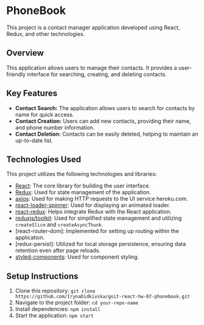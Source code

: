 # PhoneBook

This project is a contact manager application developed using React, Redux, and
other technologies.

## Overview

This application allows users to manage their contacts. It provides a
user-friendly interface for searching, creating, and deleting contacts.

## Key Features

- **Contact Search:** The application allows users to search for contacts by
  name for quick access.
- **Contact Creation:** Users can add new contacts, providing their name, and
  phone number information.
- **Contact Deletion:** Contacts can be easily deleted, helping to maintain an
  up-to-date list.

## Technologies Used

This project utilizes the following technologies and libraries:

- [React](https://reactjs.org/): The core library for building the user
  interface.
- [Redux](https://redux.js.org/): Used for state management of the application.
- [axios](https://axios-http.com/): Used for making HTTP requests to the UI
  service heroku.com.
- [react-loader-spinner](https://www.npmjs.com/package/react-loader-spinner):
  Used for displaying an animated loader.
- [react-redux](https://react-redux.js.org/): Helps integrate Redux with the
  React application.
- [reduxjs/toolkit](https://redux-toolkit.js.org/): Used for simplified state
  management and utilizing `createSlice` and `createAsyncThunk`.
- [react-router-dom]: Implemented for setting up routing within the application.
- [redux-persist]: Utilized for local storage persistence, ensuring data
  retention even after page reloads.
- [styled-components](https://styled-components.com/): Used for component
  styling.

## Setup Instructions

1. Clone this repository:
   `git clone https://github.com/IrynaDidkivska/goit-react-hw-07-phonebook.git`
2. Navigate to the project folder: `cd your-repo-name`
3. Install dependencies: `npm install`
4. Start the application: `npm start`
